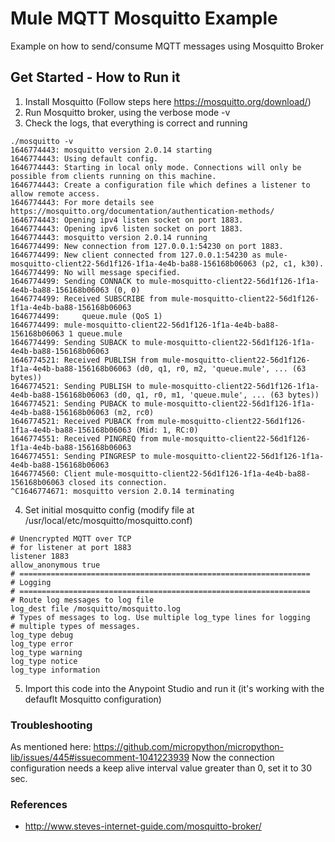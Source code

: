 # Mule MQTT Mosquitto Example
Example on how to send/consume MQTT messages using Mosquitto Broker

## Get Started - How to Run it

1. Install Mosquitto (Follow steps here https://mosquitto.org/download/)
2. Run Mosquitto broker, using the verbose mode -v
3. Check the logs, that everything is correct and running

```
./mosquitto -v
1646774443: mosquitto version 2.0.14 starting
1646774443: Using default config.
1646774443: Starting in local only mode. Connections will only be possible from clients running on this machine.
1646774443: Create a configuration file which defines a listener to allow remote access.
1646774443: For more details see https://mosquitto.org/documentation/authentication-methods/
1646774443: Opening ipv4 listen socket on port 1883.
1646774443: Opening ipv6 listen socket on port 1883.
1646774443: mosquitto version 2.0.14 running
1646774499: New connection from 127.0.0.1:54230 on port 1883.
1646774499: New client connected from 127.0.0.1:54230 as mule-mosquitto-client22-56d1f126-1f1a-4e4b-ba88-156168b06063 (p2, c1, k30).
1646774499: No will message specified.
1646774499: Sending CONNACK to mule-mosquitto-client22-56d1f126-1f1a-4e4b-ba88-156168b06063 (0, 0)
1646774499: Received SUBSCRIBE from mule-mosquitto-client22-56d1f126-1f1a-4e4b-ba88-156168b06063
1646774499: 	queue.mule (QoS 1)
1646774499: mule-mosquitto-client22-56d1f126-1f1a-4e4b-ba88-156168b06063 1 queue.mule
1646774499: Sending SUBACK to mule-mosquitto-client22-56d1f126-1f1a-4e4b-ba88-156168b06063
1646774521: Received PUBLISH from mule-mosquitto-client22-56d1f126-1f1a-4e4b-ba88-156168b06063 (d0, q1, r0, m2, 'queue.mule', ... (63 bytes))
1646774521: Sending PUBLISH to mule-mosquitto-client22-56d1f126-1f1a-4e4b-ba88-156168b06063 (d0, q1, r0, m1, 'queue.mule', ... (63 bytes))
1646774521: Sending PUBACK to mule-mosquitto-client22-56d1f126-1f1a-4e4b-ba88-156168b06063 (m2, rc0)
1646774521: Received PUBACK from mule-mosquitto-client22-56d1f126-1f1a-4e4b-ba88-156168b06063 (Mid: 1, RC:0)
1646774551: Received PINGREQ from mule-mosquitto-client22-56d1f126-1f1a-4e4b-ba88-156168b06063
1646774551: Sending PINGRESP to mule-mosquitto-client22-56d1f126-1f1a-4e4b-ba88-156168b06063
1646774560: Client mule-mosquitto-client22-56d1f126-1f1a-4e4b-ba88-156168b06063 closed its connection.
^C1646774671: mosquitto version 2.0.14 terminating
```

4. Set initial mosquitto config (modify file at /usr/local/etc/mosquitto/mosquitto.conf)

```
# Unencrypted MQTT over TCP
# for listener at port 1883
listener 1883
allow_anonymous true
# =================================================================
# Logging
# =================================================================
# Route log messages to log file
log_dest file /mosquitto/mosquitto.log
# Types of messages to log. Use multiple log_type lines for logging
# multiple types of messages.
log_type debug
log_type error
log_type warning
log_type notice
log_type information
```

5. Import this code into the Anypoint Studio and run it (it's working with the defauflt Mosquitto configuration)

### Troubleshooting

As mentioned here: https://github.com/micropython/micropython-lib/issues/445#issuecomment-1041223939
Now the connection configuration needs a keep alive interval value greater than 0, set it to 30 sec.


### References
- http://www.steves-internet-guide.com/mosquitto-broker/
